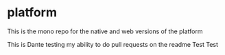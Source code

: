 # platform
This is the mono repo for the native and web versions of the platform

This is Dante testing my ability to do pull requests on the readme
Test Test